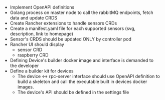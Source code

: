 - Implement OpenAPI definitions
- Golang process on master node to call the rabbitMQ endpoints, fetch data and update CRDS
- Create Rancher extensions to handle sensors CRDs
- Create a manifest.yaml file for each supported sensors (svg, description, link to homepage)
- Sensor's CRDS should be updated ONLY by controller pod
- Rancher UI should display
  - sensor CRD
  - raspberry CRD
- Defining Device's builder docker image and interface is demanded to the developer
- Define a builder kit for devices
  - The device <-> rpc-server interface should use OpenAPI definition to build a skeleton and call the executable built in devices docker images.
  - The device's API should be defined in the settings file